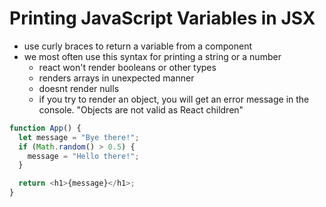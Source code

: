 # Printing JavaScript Variables in JSX

- use curly braces to return a variable from a component
- we most often use this syntax for printing a string or a number
    - react won't render booleans or other types
    - renders arrays in unexpected manner
    - doesnt render nulls 
    - if you try to render an object, you will get an error message in the console. "Objects are not valid as React children"

```javascript
function App() {
  let message = "Bye there!";
  if (Math.random() > 0.5) {
    message = "Hello there!";
  }

  return <h1>{message}</h1>;
}
```
